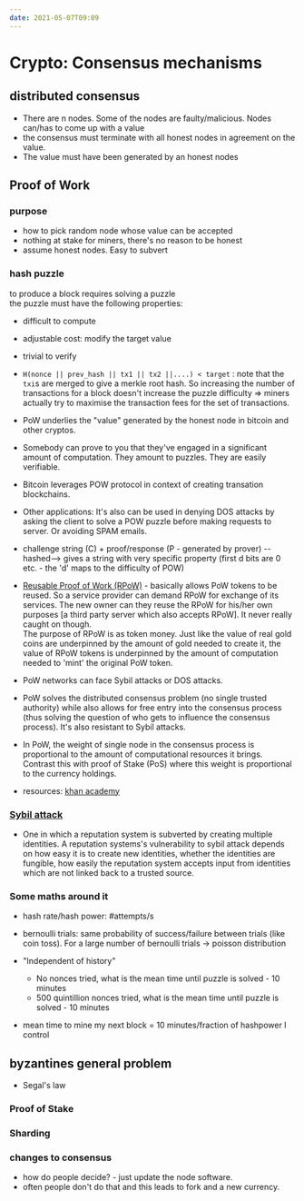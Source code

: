 ```yaml
---
date: 2021-05-07T09:09
---
```


# Crypto: Consensus mechanisms

## distributed consensus
- There are n nodes. Some of the nodes are faulty/malicious. Nodes can/has to come up with a value
- the consensus must terminate with all honest nodes in agreement on the value.
- The value must have been generated by an honest nodes

## Proof of Work

### purpose
- how to pick random node whose value can be accepted
- nothing at stake for miners, there's no reason to be honest
- assume honest nodes. Easy to subvert

### hash puzzle
to produce a block requires solving a puzzle  
the puzzle must have the following properties:
- difficult to compute
- adjustable cost: modify the target value
- trivial to verify


- `H(nonce || prev_hash || tx1 || tx2 ||....) < target` : note that the `txi`s are merged to give a merkle root hash. So increasing the number of transactions for a block doesn't increase the puzzle difficulty => miners actually try to maximise the transaction fees for the set of transactions.
- PoW underlies the "value" generated by the honest node in bitcoin and other cryptos.
- Somebody can prove to you that they've engaged in a significant amount of computation. They amount to puzzles. They are easily verifiable.
- Bitcoin leverages POW protocol in context of creating transation blockchains.
- Other applications: It's also can be used in denying DOS attacks by asking the client to solve a POW puzzle before making requests to server. Or avoiding SPAM emails.
- challenge string (C) + proof/response (P - generated by prover) --hashed--> gives a string with very specific property (first d bits are 0 etc. - the 'd' maps to the difficulty of POW)
- [Reusable Proof of Work (RPoW)](https://en.wikipedia.org/wiki/Proof_of_work#Reusable_proof-of-work) - basically allows PoW tokens to be reused. So a service provider can demand RPoW for exchange of its services. The new owner can they reuse the RPoW for his/her own purposes [a third party server which also accepts RPoW]. It never really caught on though.  
The purpose of RPoW is as token money. Just like the value of real gold coins are underpinned by the amount of gold needed to create it, the value of RPoW tokens is underpinned by the amount of computation needed to 'mint' the original PoW token.
- PoW networks can face Sybil attacks or DOS attacks.
- PoW solves the distributed consensus problem (no single trusted authority) while also allows for free entry into the consensus process (thus solving the question of who gets to influence the consensus process). It's also resistant to Sybil attacks.
- In PoW, the weight of single node in the consensus process is proportional to the amount of computational resources it brings. Contrast this with proof of Stake (PoS) where this weight is proportional to the currency holdings. 


- resources: [khan academy](https://www.youtube.com/watch?v=9V1bipPkCTU)

### [Sybil attack](https://en.wikipedia.org/wiki/Sybil_attack)
- One in which a reputation system is subverted by creating multiple identities. A reputation systems's vulnerability to sybil attack depends on how easy it is to create new identities, whether the identities are fungible, how easily the reputation system accepts input from identities which are not linked back to a trusted source.

### Some maths around it
- hash rate/hash power: #attempts/s
- bernoulli trials: same probability of success/failure between trials (like coin toss). For a large number of bernoulli trials -> poisson distribution 

- "Independent of history"
  - No nonces tried, what is the mean time until puzzle is solved - 10 minutes
  - 500 quintillion nonces tried, what is the mean time until puzzle is solved - 10 minutes

- mean time to mine my next block = 10 minutes/fraction of hashpower I control



## byzantines general problem
- Segal's law


### Proof of Stake

### Sharding


### changes to consensus
- how do people decide? - just update the node software.
- often people don't do that and this leads to fork and a new currency.
